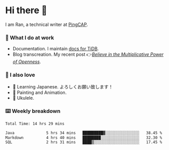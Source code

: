 # Hi there 👋

I am Ran, a technical writer at [PingCAP](https://pingcap.com/).

### 📝 What I do at work

- Documentation. I maintain [docs for TiDB](https://github.com/pingcap/docs).
- Blog transcreation. My recent post 👉[*Believe in the Multiplicative Power of Openness*](https://pingcap.com/blog/believe-in-the-multiplicative-power-of-openness-open-source-community).

### 🤠 I also love

- 💬 Learning Japanese. よろしくお願い致します！
- 🎨 Painting and Animation.
- 🎵 Ukulele.

### ⌨️ Weekly breakdown

<!--START_SECTION:waka-->

```txt
Total Time: 14 hrs 29 mins

Java              5 hrs 34 mins   █████████▓░░░░░░░░░░░░░░░   38.45 %
Markdown          4 hrs 40 mins   ████████░░░░░░░░░░░░░░░░░   32.30 %
SQL               2 hrs 31 mins   ████▒░░░░░░░░░░░░░░░░░░░░   17.45 %
```

<!--END_SECTION:waka-->
